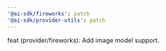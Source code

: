 ```yaml
---
'@ai-sdk/fireworks': patch
'@ai-sdk/provider-utils': patch
---
```


feat (provider/fireworks): Add image model support.
